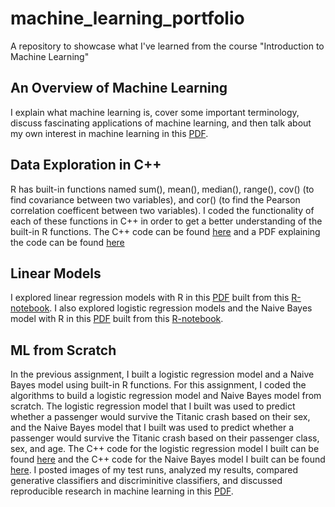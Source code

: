 # machine_learning_portfolio
A repository to showcase what I've learned from the course "Introduction to Machine Learning"

## An Overview of Machine Learning
I explain what machine learning is, cover some important terminology, discuss fascinating applications of machine learning, and then talk about my own interest in machine learning in this [PDF](overview_of_ML.pdf). 

## Data Exploration in C++ 
R has built-in functions named sum(), mean(), median(), range(), cov() (to find covariance between two variables), and cor() (to find the Pearson correlation coefficent between two variables). I coded the functionality of each of these functions in C++ in order to get a better understanding of the built-in R functions. The C++ code can be found [here](https://github.com/aditi-chaudhari/machine_learning_portfolio/blob/main/data_exploration/main.cpp) and a PDF explaining the code can be found [here](https://github.com/aditi-chaudhari/machine_learning_portfolio/blob/main/data_exploration/data_exploration_explanation.pdf)

## Linear Models
I explored linear regression models with R in this [PDF](https://github.com/aditi-chaudhari/machine_learning_portfolio/blob/main/linear_models/linear_regression.pdf) built from this [R-notebook](https://github.com/aditi-chaudhari/machine_learning_portfolio/blob/main/linear_models/linear_regression.rmd). I also explored logistic regression models and the Naive Bayes model with R in this [PDF](https://github.com/aditi-chaudhari/machine_learning_portfolio/blob/main/linear_models/classification.pdf) built from this [R-notebook](https://github.com/aditi-chaudhari/machine_learning_portfolio/blob/main/linear_models/classification.rmd).

## ML from Scratch
In the previous assignment, I built a logistic regression model and a Naive Bayes model using built-in R functions. For this assignment, I coded the algorithms to build a logistic regression model and Naive Bayes model from scratch. The logistic regression model that I built was used to predict whether a passenger would survive the Titanic crash based on their sex, and the Naive Bayes model that I built was used to predict whether a passenger would survive the Titanic crash based on their passenger class, sex, and age. The C++ code for the logistic regression model I built can be found [here](https://github.com/aditi-chaudhari/machine_learning_portfolio/blob/main/ML_from_scratch/logistic_regression.cpp) and the C++ code for the Naive Bayes model I built can be found [here](https://github.com/aditi-chaudhari/machine_learning_portfolio/blob/main/ML_from_scratch/naive_bayes.cpp). I posted images of my test runs, analyzed my results, compared generative classifiers and discriminitive classifiers, and discussed reproducible research in machine learning in this [PDF](https://github.com/aditi-chaudhari/machine_learning_portfolio/blob/main/ML_from_scratch/ml_from_scratch_explanation.pdf). 